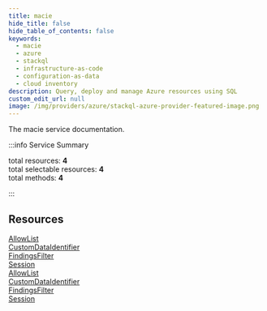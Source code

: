 ```yaml
---
title: macie
hide_title: false
hide_table_of_contents: false
keywords:
  - macie
  - azure
  - stackql
  - infrastructure-as-code
  - configuration-as-data
  - cloud inventory
description: Query, deploy and manage Azure resources using SQL
custom_edit_url: null
image: /img/providers/azure/stackql-azure-provider-featured-image.png
---
```


The macie service documentation.

:::info Service Summary

<div class="row">
<div class="providerDocColumn">
<span>total resources:&nbsp;<b>4</b></span><br />
<span>total selectable resources:&nbsp;<b>4</b></span><br />
<span>total methods:&nbsp;<b>4</b></span><br />
</div>
</div>

:::

## Resources
<div class="row">
<div class="providerDocColumn">
<a href="/providers/azure/macie/AllowList/">AllowList</a><br />
<a href="/providers/azure/macie/CustomDataIdentifier/">CustomDataIdentifier</a><br />
<a href="/providers/azure/macie/FindingsFilter/">FindingsFilter</a><br />
<a href="/providers/azure/macie/Session/">Session</a>
</div>
<div class="providerDocColumn">
<a href="/providers/azure/macie/AllowList/">AllowList</a><br />
<a href="/providers/azure/macie/CustomDataIdentifier/">CustomDataIdentifier</a><br />
<a href="/providers/azure/macie/FindingsFilter/">FindingsFilter</a><br />
<a href="/providers/azure/macie/Session/">Session</a>
</div>
</div>